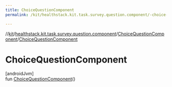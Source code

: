 ```yaml
---
title: ChoiceQuestionComponent
permalink: /kit/healthstack.kit.task.survey.question.component/-choice-question-component/-choice-question-component.html

---
```

//[kit](/kit.html)/[healthstack.kit.task.survey.question.component](../index.html)/[ChoiceQuestionComponent](index.html)/[ChoiceQuestionComponent](-choice-question-component.html)



# ChoiceQuestionComponent



[androidJvm]\
fun [ChoiceQuestionComponent](-choice-question-component.html)()




